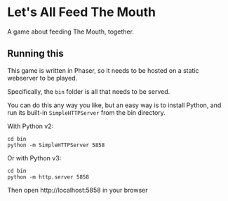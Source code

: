 # Let's All Feed The Mouth

A game about feeding The Mouth, together.

## Running this

This game is written in Phaser, so it needs to be hosted on a static webserver to be played. 

Specifically, the `bin` folder is all that needs to be served.

You can do this any way you like, but an easy way is to install Python, and run its built-in `SimpleHTTPServer` from the bin directory.

With Python v2:

    cd bin
    python -m SimpleHTTPServer 5858

Or with Python v3:

    cd bin
    python -m http.server 5858

Then open http://localhost:5858 in your browser